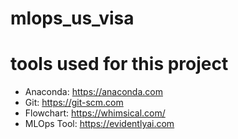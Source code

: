# mlops_us_visa
# tools used for this project

- Anaconda: https://anaconda.com
- Git: https://git-scm.com
- Flowchart: https://whimsical.com/
- MLOps Tool: https://evidentlyai.com